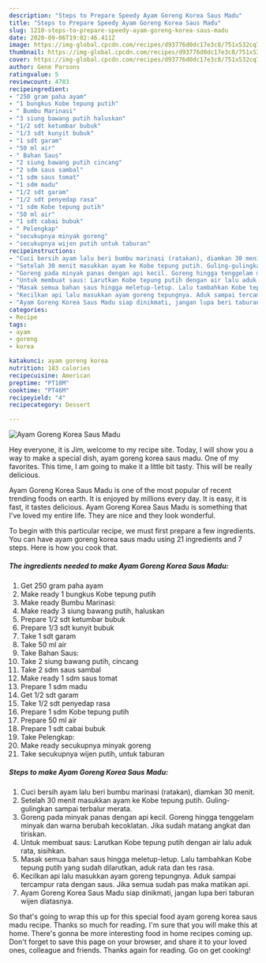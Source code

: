 ```yaml
---
description: "Steps to Prepare Speedy Ayam Goreng Korea Saus Madu"
title: "Steps to Prepare Speedy Ayam Goreng Korea Saus Madu"
slug: 1210-steps-to-prepare-speedy-ayam-goreng-korea-saus-madu
date: 2020-09-06T19:02:46.411Z
image: https://img-global.cpcdn.com/recipes/d93776d0dc17e3c8/751x532cq70/ayam-goreng-korea-saus-madu-foto-resep-utama.jpg
thumbnail: https://img-global.cpcdn.com/recipes/d93776d0dc17e3c8/751x532cq70/ayam-goreng-korea-saus-madu-foto-resep-utama.jpg
cover: https://img-global.cpcdn.com/recipes/d93776d0dc17e3c8/751x532cq70/ayam-goreng-korea-saus-madu-foto-resep-utama.jpg
author: Gene Parsons
ratingvalue: 5
reviewcount: 4783
recipeingredient:
- "250 gram paha ayam"
- "1 bungkus Kobe tepung putih"
- " Bumbu Marinasi"
- "3 siung bawang putih haluskan"
- "1/2 sdt ketumbar bubuk"
- "1/3 sdt kunyit bubuk"
- "1 sdt garam"
- "50 ml air"
- " Bahan Saus"
- "2 siung bawang putih cincang"
- "2 sdm saus sambal"
- "1 sdm saus tomat"
- "1 sdm madu"
- "1/2 sdt garam"
- "1/2 sdt penyedap rasa"
- "1 sdm Kobe tepung putih"
- "50 ml air"
- "1 sdt cabai bubuk"
- " Pelengkap"
- "secukupnya minyak goreng"
- "secukupnya wijen putih untuk taburan"
recipeinstructions:
- "Cuci bersih ayam lalu beri bumbu marinasi (ratakan), diamkan 30 menit."
- "Setelah 30 menit masukkan ayam ke Kobe tepung putih. Guling-gulingkan sampai terbalur merata."
- "Goreng pada minyak panas dengan api kecil. Goreng hingga tenggelam minyak dan warna berubah kecoklatan. Jika sudah matang angkat dan tiriskan."
- "Untuk membuat saus: Larutkan Kobe tepung putih dengan air lalu aduk rata, sisihkan."
- "Masak semua bahan saus hingga meletup-letup. Lalu tambahkan Kobe tepung putih yang sudah dilarutkan, aduk rata dan tes rasa."
- "Kecilkan api lalu masukkan ayam goreng tepungnya. Aduk sampai tercampur rata dengan saus. Jika semua sudah pas maka matikan api."
- "Ayam Goreng Korea Saus Madu siap dinikmati, jangan lupa beri taburan wijen diatasnya."
categories:
- Recipe
tags:
- ayam
- goreng
- korea

katakunci: ayam goreng korea 
nutrition: 183 calories
recipecuisine: American
preptime: "PT18M"
cooktime: "PT46M"
recipeyield: "4"
recipecategory: Dessert

---
```



![Ayam Goreng Korea Saus Madu](https://img-global.cpcdn.com/recipes/d93776d0dc17e3c8/751x532cq70/ayam-goreng-korea-saus-madu-foto-resep-utama.jpg)

Hey everyone, it is Jim, welcome to my recipe site. Today, I will show you a way to make a special dish, ayam goreng korea saus madu. One of my favorites. This time, I am going to make it a little bit tasty. This will be really delicious.

Ayam Goreng Korea Saus Madu is one of the most popular of recent trending foods on earth. It is enjoyed by millions every day. It is easy, it is fast, it tastes delicious. Ayam Goreng Korea Saus Madu is something that I've loved my entire life. They are nice and they look wonderful.




To begin with this particular recipe, we must first prepare a few ingredients. You can have ayam goreng korea saus madu using 21 ingredients and 7 steps. Here is how you cook that.

<!--inarticleads1-->

##### The ingredients needed to make Ayam Goreng Korea Saus Madu:

1. Get 250 gram paha ayam
1. Make ready 1 bungkus Kobe tepung putih
1. Make ready  Bumbu Marinasi:
1. Make ready 3 siung bawang putih, haluskan
1. Prepare 1/2 sdt ketumbar bubuk
1. Prepare 1/3 sdt kunyit bubuk
1. Take 1 sdt garam
1. Take 50 ml air
1. Take  Bahan Saus:
1. Take 2 siung bawang putih, cincang
1. Take 2 sdm saus sambal
1. Make ready 1 sdm saus tomat
1. Prepare 1 sdm madu
1. Get 1/2 sdt garam
1. Take 1/2 sdt penyedap rasa
1. Prepare 1 sdm Kobe tepung putih
1. Prepare 50 ml air
1. Prepare 1 sdt cabai bubuk
1. Take  Pelengkap:
1. Make ready secukupnya minyak goreng
1. Take secukupnya wijen putih, untuk taburan




<!--inarticleads2-->

##### Steps to make Ayam Goreng Korea Saus Madu:

1. Cuci bersih ayam lalu beri bumbu marinasi (ratakan), diamkan 30 menit.
1. Setelah 30 menit masukkan ayam ke Kobe tepung putih. Guling-gulingkan sampai terbalur merata.
1. Goreng pada minyak panas dengan api kecil. Goreng hingga tenggelam minyak dan warna berubah kecoklatan. Jika sudah matang angkat dan tiriskan.
1. Untuk membuat saus: Larutkan Kobe tepung putih dengan air lalu aduk rata, sisihkan.
1. Masak semua bahan saus hingga meletup-letup. Lalu tambahkan Kobe tepung putih yang sudah dilarutkan, aduk rata dan tes rasa.
1. Kecilkan api lalu masukkan ayam goreng tepungnya. Aduk sampai tercampur rata dengan saus. Jika semua sudah pas maka matikan api.
1. Ayam Goreng Korea Saus Madu siap dinikmati, jangan lupa beri taburan wijen diatasnya.




So that's going to wrap this up for this special food ayam goreng korea saus madu recipe. Thanks so much for reading. I'm sure that you will make this at home. There's gonna be more interesting food in home recipes coming up. Don't forget to save this page on your browser, and share it to your loved ones, colleague and friends. Thanks again for reading. Go on get cooking!
